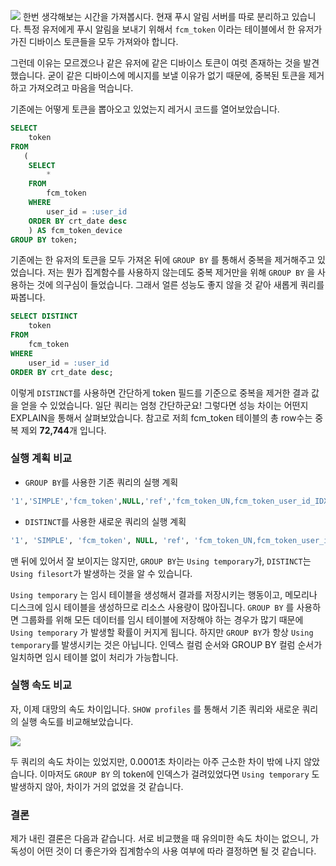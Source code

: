 ![](https://velog.velcdn.com/images/leehjhjhj/post/be4dab74-27fc-491f-bf9f-3cb192d42ae0/image.png)
한번 생각해보는 시간을 가져봅시다. 현재 푸시 알림 서버를 따로 분리하고 있습니다. 특정 유저에게 푸시 알림을 보내기 위해서 `fcm_token` 이라는 테이블에서 한 유저가 가진 디바이스 토큰들을 모두 가져와야 합니다.

그런데 이유는 모르겠으나 같은 유저에 같은 디바이스 토큰이 여럿 존재하는 것을 발견했습니다. 굳이 같은 디바이스에 메시지를 보낼 이유가 없기 때문에, 중복된 토큰을 제거하고 가져오려고 마음을 먹습니다.

기존에는 어떻게 토큰을 뽑아오고 있었는지 레거시 코드를 열어보았습니다.

```sql
SELECT
    token
FROM
   (
	SELECT
		*
	FROM
		fcm_token
	WHERE
		user_id = :user_id
	ORDER BY crt_date desc
    ) AS fcm_token_device
GROUP BY token;
```

기존에는 한 유저의 토큰을 모두 가져온 뒤에 `GROUP BY` 를 통해서 중복을 제거해주고 있었습니다. 저는 뭔가 집계함수를 사용하지 않는데도 중복 제거만을 위해 `GROUP BY` 을 사용하는 것에 의구심이 들었습니다. 그래서 얼른 성능도 좋지 않을 것 같아 새롭게 쿼리를 짜봅니다.

```sql
SELECT DISTINCT
    token
FROM
    fcm_token
WHERE
    user_id = :user_id
ORDER BY crt_date desc;
```

이렇게  `DISTINCT`를 사용하면 간단하게 token 필드를 기준으로 중복을 제거한 결과 값을 얻을 수 있었습니다. 일단 쿼리는 엄청 간단하군요! 그렇다면 성능 차이는 어떤지 EXPLAIN을 통해서 살펴보았습니다. 참고로 저희 fcm_token 테이블의 총 row수는 중복 제외 **72,744**개 입니다.

### 실행 계획 비교

- `GROUP BY`를 사용한 기존 쿼리의 실행 계획

```sql
'1','SIMPLE','fcm_token',NULL,'ref','fcm_token_UN,fcm_token_user_id_IDX','fcm_token_UN','5','const','16','100.00','Using temporary'
```

- `DISTINCT`를 사용한 새로운 쿼리의 실행 계획

```sql
'1', 'SIMPLE', 'fcm_token', NULL, 'ref', 'fcm_token_UN,fcm_token_user_id_IDX', 'fcm_token_UN', '5', 'const', '16', '100.00', 'Using filesort'
```

맨 뒤에 있어서 잘 보이지는 않지만, `GROUP BY`는 `Using temporary`가, `DISTINCT`는 `Using filesort`가 발생하는 것을 알 수 있습니다.

`Using temporary` 는 임시 테이블을 생성해서 결과를 저장시키는 행동이고, 메모리나 디스크에 임시 테이블을 생성하므로 리소스 사용량이 많아집니다. `GROUP BY` 를 사용하면 그룹화를 위해 모든 데이터를 임시 테이블에 저장해야 하는 경우가 많기 때문에 `Using temporary` 가 발생할 확률이 커지게 됩니다. 하지만 `GROUP BY`가 항상 `Using temporary`를 발생시키는 것은 아닙니다. 인덱스 컬럼 순서와 GROUP BY 컬럼 순서가 일치하면 임시 테이블 없이 처리가 가능합니다.

### 실행 속도 비교

자, 이제 대망의 속도 차이입니다. `SHOW profiles` 를 통해서 기존 쿼리와 새로운 쿼리의 실행 속도를 비교해보았습니다.

![](https://velog.velcdn.com/images/leehjhjhj/post/cf29be16-da85-4af3-9fa1-873921f28d97/image.png)


두 쿼리의 속도 차이는 있었지만, 0.0001초 차이라는 아주 근소한 차이 밖에 나지 않았습니다. 이마저도 `GROUP BY` 의 token에 인덱스가 걸려있었다면 `Using temporary` 도 발생하지 않아, 차이가 거의 없었을 것 같습니다.

### 결론

제가 내린 결론은 다음과 같습니다. 서로 비교했을 때 유의미한 속도 차이는 없으니, 가독성이 어떤 것이 더 좋은가와 집계함수의 사용 여부에 따라 결정하면 될 것 같습니다.